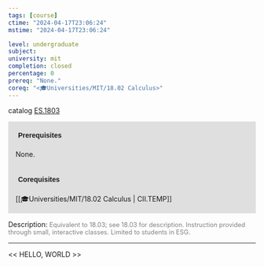 ```yaml
---
tags: [course]
ctime: "2024-04-17T23:06:24"
mstime: "2024-04-17T23:06:24"

level: undergraduate
subject: 
university: mit
completion: closed
percentage: 0
prereq: "None."
coreq: "<🎓Universities/MIT/18.02 Calculus>"
---
```


catalog [ES.1803](http://student.mit.edu/catalog/mESa.html#ES.1803)

<span style="display: block; padding: 15px; background-color: rgb(100, 100, 100, 0.2);"><font id="m_prereq3923_0" style="display: block; font-family: Arial, sans-serif; font-weight: bold; padding: 5px">Prerequisites</font><br><span id="prereq3923_0">None.</span></span>
<span style="display: block; padding: 15px; background-color: rgb(100, 100, 100, 0.2);"><font id="m_coreq3923_0" style="display: block; font-family: Arial, sans-serif; font-weight: bold; padding: 5px">Corequisites</font><br><span id="coreq3923_0">[[🎓Universities/MIT/18.02 Calculus | CII.TEMP]]</span></span>

<font style="">Description:</font>
<font style="color: grey; font-size: 0.8rem;">Equivalent to 18.03; see 18.03 for description. Instruction provided through small, interactive classes. Limited to students in ESG.</font>



---

<< HELLO, WORLD >>

